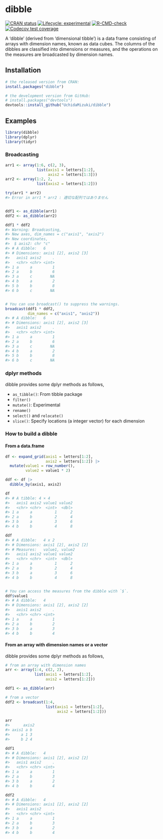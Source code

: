 
<!-- README.md is generated from README.Rmd. Please edit that file -->

# dibble

<!-- badges: start -->

[![CRAN
status](https://www.r-pkg.org/badges/version/dibble)](https://CRAN.R-project.org/package=dibble)
[![Lifecycle:
experimental](https://img.shields.io/badge/lifecycle-experimental-orange.svg)](https://lifecycle.r-lib.org/articles/stages.html#experimental)
[![R-CMD-check](https://github.com/UchidaMizuki/dibble/actions/workflows/R-CMD-check.yaml/badge.svg)](https://github.com/UchidaMizuki/dibble/actions/workflows/R-CMD-check.yaml)
[![Codecov test
coverage](https://codecov.io/gh/UchidaMizuki/dibble/branch/main/graph/badge.svg)](https://app.codecov.io/gh/UchidaMizuki/dibble?branch=main)
<!-- badges: end -->

A ‘dibble’ (derived from ‘dimensional tibble’) is a data frame
consisting of arrays with dimension names, known as data cubes. The
columns of the dibbles are classified into dimensions or measures, and
the operations on the measures are broadcasted by dimension names.

## Installation

``` r
# the released version from CRAN:
install.packages("dibble")

# the development version from GitHub:
# install.packages("devtools")
devtools::install_github("UchidaMizuki/dibble")
```

## Examples

``` r
library(dibble)
library(dplyr)
library(tidyr)
```

### Broadcasting

``` r
arr1 <- array(1:6, c(2, 3),
              list(axis1 = letters[1:2],
                   axis2 = letters[1:3]))
arr2 <- array(1:2, 2,
              list(axis2 = letters[1:2]))

try(arr1 * arr2)
#> Error in arr1 * arr2 : 適切な配列ではありません
```

``` r

ddf1 <- as_dibble(arr1)
ddf2 <- as_dibble(arr2)

ddf1 * ddf2
#> Warning: Broadcasting,
#> New axes, dim_names = c("axis1", "axis2")
#> New coordinates, 
#>  $ axis2: chr "c"
#> # A dibble:   6
#> # Dimensions: axis1 [2], axis2 [3]
#>   axis1 axis2     .
#>   <chr> <chr> <int>
#> 1 a     a         1
#> 2 a     b         6
#> 3 a     c        NA
#> 4 b     a         2
#> 5 b     b         8
#> 6 b     c        NA
```

``` r

# You can use broadcast() to suppress the warnings.
broadcast(ddf1 * ddf2,
          dim_names = c("axis1", "axis2"))
#> # A dibble:   6
#> # Dimensions: axis1 [2], axis2 [3]
#>   axis1 axis2     .
#>   <chr> <chr> <int>
#> 1 a     a         1
#> 2 a     b         6
#> 3 a     c        NA
#> 4 b     a         2
#> 5 b     b         8
#> 6 b     c        NA
```

### dplyr methods

dibble provides some dplyr methods as follows,

- `as_tibble()`: From tibble package
- `filter()`
- `mutate()`: Experimental
- `rename()`
- `select()` and `relocate()`
- `slice()`: Specify locations (a integer vector) for each dimension

### How to build a dibble

#### From a data.frame

``` r
df <- expand_grid(axis1 = letters[1:2],
                  axis2 = letters[1:2]) |> 
  mutate(value1 = row_number(),
         value2 = value1 * 2)

ddf <- df |> 
  dibble_by(axis1, axis2)

df
#> # A tibble: 4 × 4
#>   axis1 axis2 value1 value2
#>   <chr> <chr>  <int>  <dbl>
#> 1 a     a          1      2
#> 2 a     b          2      4
#> 3 b     a          3      6
#> 4 b     b          4      8
```

``` r
ddf
#> # A dibble:   4 x 2
#> # Dimensions: axis1 [2], axis2 [2]
#> # Measures:   value1, value2
#>   axis1 axis2 value1 value2
#>   <chr> <chr>  <int>  <dbl>
#> 1 a     a          1      2
#> 2 a     b          2      4
#> 3 b     a          3      6
#> 4 b     b          4      8
```

``` r

# You can access the measures from the dibble with `$`.
ddf$value1
#> # A dibble:   4
#> # Dimensions: axis1 [2], axis2 [2]
#>   axis1 axis2     .
#>   <chr> <chr> <int>
#> 1 a     a         1
#> 2 a     b         2
#> 3 b     a         3
#> 4 b     b         4
```

#### From an array with dimension names or a vector

dibble provides some dplyr methods as follows,

``` r
# from an array with dimension names
arr <- array(1:4, c(2, 2),
             list(axis1 = letters[1:2],
                  axis2 = letters[1:2]))

ddf1 <- as_dibble(arr)

# from a vector
ddf2 <- broadcast(1:4,
                  list(axis1 = letters[1:2],
                       axis2 = letters[1:2]))

arr
#>      axis2
#> axis1 a b
#>     a 1 3
#>     b 2 4
```

``` r
ddf1
#> # A dibble:   4
#> # Dimensions: axis1 [2], axis2 [2]
#>   axis1 axis2     .
#>   <chr> <chr> <int>
#> 1 a     a         1
#> 2 a     b         3
#> 3 b     a         2
#> 4 b     b         4
```

``` r
ddf2
#> # A dibble:   4
#> # Dimensions: axis1 [2], axis2 [2]
#>   axis1 axis2     .
#>   <chr> <chr> <int>
#> 1 a     a         1
#> 2 a     b         3
#> 3 b     a         2
#> 4 b     b         4
```
